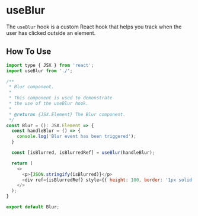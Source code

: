 # useBlur

The `useBlur` hook is a custom React hook that helps you track when the user has clicked outside an element.

## How To Use

```js
import type { JSX } from 'react';
import useBlur from './';

/**
 * Blur component.
 *
 * This component is used to demonstrate
 * the use of the useBlur hook.
 *
 * @returns {JSX.Element} The Blur component.
 */
const Blur = (): JSX.Element => {
  const handleBlur = () => {
    console.log('Blur event has been triggered');
  }

  const [isBlurred, isBlurredRef] = useBlur(handleBlur);

  return (
    <>
      <p>{JSON.stringify(isBlurred)}</p>
      <div ref={isBlurredRef} style={{ height: 100, border: '1px solid #ccc' }} contentEditable/>
    </>
  );
}

export default Blur;
```
